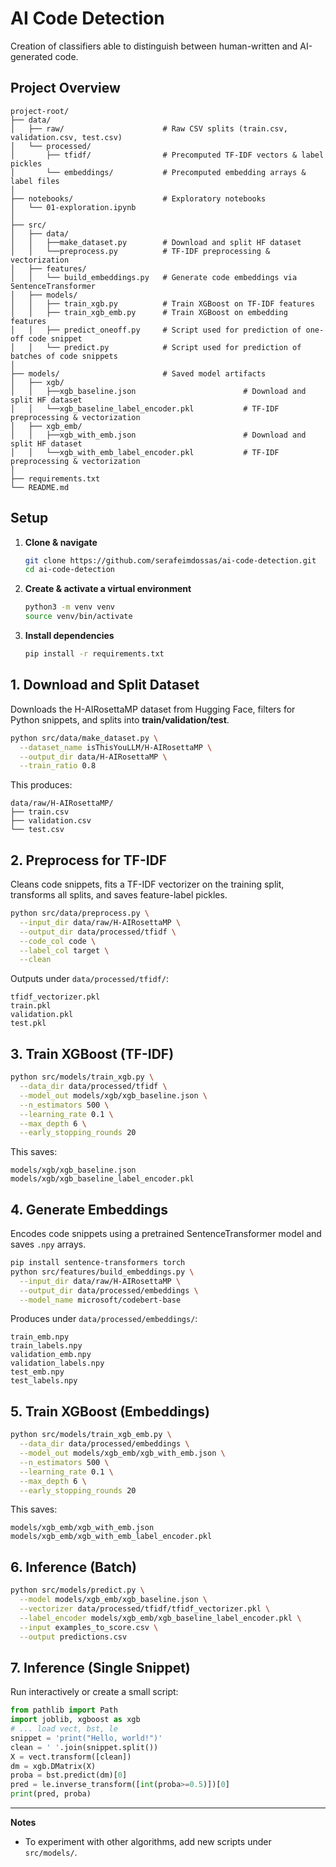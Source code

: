 # AI Code Detection

Creation of classifiers able to distinguish between human-written and AI-generated code.

## Project Overview

```
project-root/
├── data/
│   ├── raw/                      # Raw CSV splits (train.csv, validation.csv, test.csv)
│   └── processed/
│       ├── tfidf/                # Precomputed TF-IDF vectors & label pickles
│       └── embeddings/           # Precomputed embedding arrays & label files
│
├── notebooks/                    # Exploratory notebooks
│   └── 01-exploration.ipynb
│
├── src/
│   ├── data/
│   │   ├──make_dataset.py        # Download and split HF dataset
│   │   └──preprocess.py          # TF-IDF preprocessing & vectorization
│   ├── features/
│   │   └── build_embeddings.py   # Generate code embeddings via SentenceTransformer
│   ├── models/
│   │   ├── train_xgb.py          # Train XGBoost on TF-IDF features
│   │   ├── train_xgb_emb.py      # Train XGBoost on embedding features
│   │   ├── predict_oneoff.py     # Script used for prediction of one-off code snippet
│   │   └── predict.py            # Script used for prediction of batches of code snippets
│
├── models/                       # Saved model artifacts
│   ├── xgb/
│   │   ├──xgb_baseline.json                        # Download and split HF dataset
│   │   └──xgb_baseline_label_encoder.pkl           # TF-IDF preprocessing & vectorization
│   ├── xgb_emb/
│   │   ├──xgb_with_emb.json                        # Download and split HF dataset
│   │   └──xgb_with_emb_label_encoder.pkl           # TF-IDF preprocessing & vectorization
│
├── requirements.txt
└── README.md
```

## Setup

1. **Clone & navigate**

   ```bash
   git clone https://github.com/serafeimdossas/ai-code-detection.git
   cd ai-code-detection
   ```
2. **Create & activate a virtual environment**

   ```bash
   python3 -m venv venv
   source venv/bin/activate
   ```
3. **Install dependencies**

   ```bash
   pip install -r requirements.txt
   ```

## 1. Download and Split Dataset

Downloads the H-AIRosettaMP dataset from Hugging Face, filters for Python snippets, and splits into **train/validation/test**.

```bash
python src/data/make_dataset.py \
  --dataset_name isThisYouLLM/H-AIRosettaMP \
  --output_dir data/H-AIRosettaMP \
  --train_ratio 0.8
```

This produces:

```
data/raw/H-AIRosettaMP/
├── train.csv
├── validation.csv
└── test.csv
```

## 2. Preprocess for TF-IDF

Cleans code snippets, fits a TF-IDF vectorizer on the training split, transforms all splits, and saves feature-label pickles.

```bash
python src/data/preprocess.py \
  --input_dir data/raw/H-AIRosettaMP \
  --output_dir data/processed/tfidf \
  --code_col code \
  --label_col target \
  --clean
```

Outputs under `data/processed/tfidf/`:

```
tfidf_vectorizer.pkl
train.pkl
validation.pkl
test.pkl
```

## 3. Train XGBoost (TF-IDF)

```bash
python src/models/train_xgb.py \
  --data_dir data/processed/tfidf \
  --model_out models/xgb/xgb_baseline.json \
  --n_estimators 500 \
  --learning_rate 0.1 \
  --max_depth 6 \
  --early_stopping_rounds 20
```

This saves:

```
models/xgb/xgb_baseline.json
models/xgb/xgb_baseline_label_encoder.pkl
```

## 4. Generate Embeddings

Encodes code snippets using a pretrained SentenceTransformer model and saves `.npy` arrays.

```bash
pip install sentence-transformers torch
python src/features/build_embeddings.py \
  --input_dir data/raw/H-AIRosettaMP \
  --output_dir data/processed/embeddings \
  --model_name microsoft/codebert-base
```

Produces under `data/processed/embeddings/`:

```
train_emb.npy
train_labels.npy
validation_emb.npy
validation_labels.npy
test_emb.npy
test_labels.npy
```

## 5. Train XGBoost (Embeddings)

```bash
python src/models/train_xgb_emb.py \
  --data_dir data/processed/embeddings \
  --model_out models/xgb_emb/xgb_with_emb.json \
  --n_estimators 500 \
  --learning_rate 0.1 \
  --max_depth 6 \
  --early_stopping_rounds 20
```

This saves:

```
models/xgb_emb/xgb_with_emb.json
models/xgb_emb/xgb_with_emb_label_encoder.pkl
```

## 6. Inference (Batch)

```bash
python src/models/predict.py \
  --model models/xgb_emb/xgb_baseline.json \
  --vectorizer data/processed/tfidf/tfidf_vectorizer.pkl \
  --label_encoder models/xgb_emb/xgb_baseline_label_encoder.pkl \
  --input examples_to_score.csv \
  --output predictions.csv
```

## 7. Inference (Single Snippet)

Run interactively or create a small script:

```python
from pathlib import Path
import joblib, xgboost as xgb
# ... load vect, bst, le
snippet = 'print("Hello, world!")'
clean = ' '.join(snippet.split())
X = vect.transform([clean])
dm = xgb.DMatrix(X)
proba = bst.predict(dm)[0]
pred = le.inverse_transform([int(proba>=0.5)])[0]
print(pred, proba)
```

---

**Notes**

* To experiment with other algorithms, add new scripts under `src/models/`.
